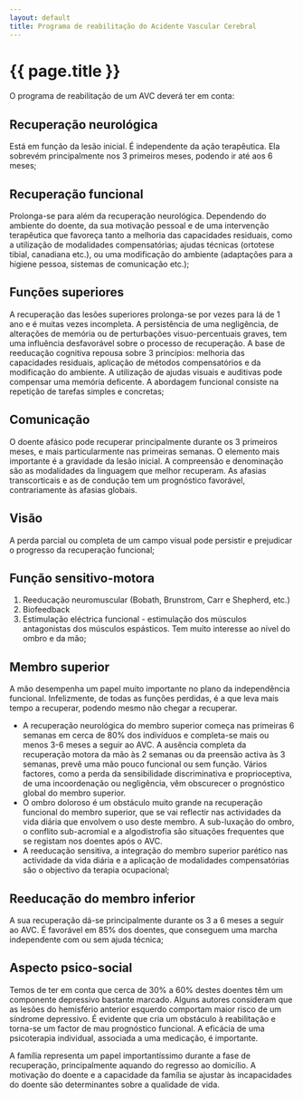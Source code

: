```yaml
---
layout: default
title: Programa de reabilitação do Acidente Vascular Cerebral
---
```


# {{ page.title }}

O programa de reabilitação de um AVC deverá ter em conta:

## Recuperação neurológica

Está em função da lesão inicial. É independente da ação terapêutica. Ela sobrevém principalmente nos 3 primeiros meses, podendo ir até aos 6 meses;

## Recuperação funcional

Prolonga-se para além da recuperação neurológica. Dependendo do ambiente do doente, da sua motivação pessoal e de uma intervenção terapêutica que favoreça tanto a melhoria das capacidades residuais, como a utilização de modalidades compensatórias; ajudas técnicas (ortotese tibial, canadiana etc.), ou uma modificação do ambiente (adaptações para a higiene pessoa, sistemas de comunicação etc.);

## Funções superiores

A recuperação das lesões superiores prolonga-se por vezes para lá de 1 ano e é muitas vezes incompleta. A persistência de uma negligência, de alterações de memória ou de perturbações visuo-percentuais graves, tem uma influência desfavorável sobre o processo de recuperação. A base de reeducação cognitiva repousa sobre 3 princípios: melhoria das capacidades residuais, aplicação de métodos compensatórios e da modificação do ambiente. A utilização de ajudas visuais e auditivas pode compensar uma memória deficente. A abordagem funcional consiste na repetição de tarefas simples e concretas;

## Comunicação

O doente afásico pode recuperar principalmente durante os 3 primeiros meses, e mais particularmente nas primeiras semanas. O elemento mais importante é a gravidade da lesão inicial. A compreensão e denominação são as modalidades da linguagem que melhor recuperam. As afasias transcorticais e as de condução tem um prognóstico favorável, contrariamente às afasias globais.

## Visão

A perda parcial ou completa de um campo visual pode persistir e prejudicar o progresso da recuperação funcional;

## Função sensitivo-motora

1. Reeducação neuromuscular (Bobath, Brunstrom, Carr e Shepherd, etc.)
2. Biofeedback
3. Estimulação eléctrica funcional - estimulação dos músculos antagonistas dos músculos espásticos. Tem muito interesse ao nível do ombro e da mão;

## Membro superior

A mão desempenha um papel muito importante no plano da independência funcional. Infelizmente, de todas as funções perdidas, é a que leva mais tempo a recuperar, podendo mesmo não chegar a recuperar.

* A recuperação neurológica do membro superior começa nas primeiras 6 semanas em cerca de 80% dos indivíduos e completa-se mais ou menos 3-6 meses a seguir ao AVC. A ausência completa da recuperação motora da mão às 2 semanas ou da preensão activa às 3 semanas, prevê uma mão pouco funcional ou sem função. Vários factores, como a perda da sensibilidade discriminativa e proprioceptiva, de uma incoordenação ou negligência, vêm obscurecer o prognóstico global do membro superior.
* O ombro doloroso é um obstáculo muito grande na recuperação funcional do membro superior, que se vai reflectir nas actividades da vida diária que envolvem o uso deste membro. A sub-luxação do ombro, o conflito sub-acromial e a algodistrofia são situações frequentes que se registam nos doentes após o AVC.
* A reeducação sensitiva, a integração do membro superior parético nas actividade da vida diária e a aplicação de modalidades compensatórias são o objectivo da terapia ocupacional;

## Reeducação do membro inferior

A sua recuperação dá-se principalmente durante os 3 a 6 meses a seguir ao AVC. É favorável em 85% dos doentes, que conseguem uma marcha independente com ou sem ajuda técnica;

## Aspecto psico-social

Temos de ter em conta que cerca de 30% a 60% destes doentes têm um componente depressivo bastante marcado. Alguns autores consideram que as lesões do hemisfério anterior esquerdo comportam maior risco de um síndrome depressivo. É evidente que cria um obstáculo à reabilitação e torna-se um factor de mau prognóstico funcional. A eficácia de uma psicoterapia individual, associada a uma medicação, é importante.

A família representa um papel importantíssimo durante a fase de recuperação, principalmente aquando do regresso ao domicílio. A motivação do doente e a capacidade da família se ajustar às incapacidades do doente são determinantes sobre a qualidade de vida.
